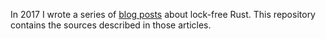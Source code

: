 In 2017 I wrote a series of [blog
posts](https://morestina.net/blog/742/exploring-lock-free-rust-1-locks)
about lock-free Rust. This repository contains the sources described
in those articles.
